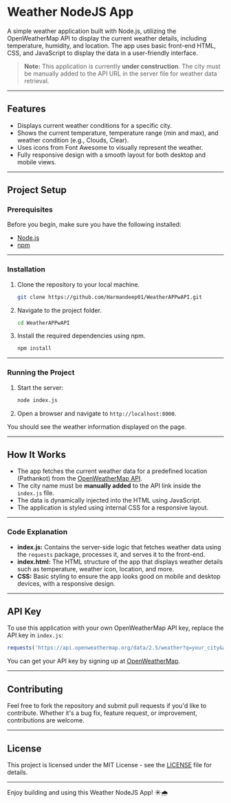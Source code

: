 
# Weather NodeJS App

A simple weather application built with Node.js, utilizing the OpenWeatherMap API to display the current weather details, including temperature, humidity, and location. The app uses basic front-end HTML, CSS, and JavaScript to display the data in a user-friendly interface.

> **Note:** This application is currently **under construction**. The city must be manually added to the API URL in the server file for weather data retrieval.

---

## Features

- Displays current weather conditions for a specific city.
- Shows the current temperature, temperature range (min and max), and weather condition (e.g., Clouds, Clear).
- Uses icons from Font Awesome to visually represent the weather.
- Fully responsive design with a smooth layout for both desktop and mobile views.

---

## Project Setup

### Prerequisites

Before you begin, make sure you have the following installed:

- [Node.js](https://nodejs.org/)
- [npm](https://www.npmjs.com/)

---

### Installation

1. Clone the repository to your local machine.

   ```bash
   git clone https://github.com/Harmandeep01/WeatherAPPwAPI.git
   ```

2. Navigate to the project folder.

   ```bash
   cd WeatherAPPwAPI
   ```

3. Install the required dependencies using npm.

   ```bash
   npm install
   ```

---

### Running the Project

1. Start the server:

   ```bash
   node index.js
   ```

2. Open a browser and navigate to `http://localhost:8000`.

You should see the weather information displayed on the page.

---

## How It Works

- The app fetches the current weather data for a predefined location (Pathankot) from the [OpenWeatherMap API](https://openweathermap.org/api).
- The city name must be **manually added** to the API link inside the `index.js` file.
- The data is dynamically injected into the HTML using JavaScript.
- The application is styled using internal CSS for a responsive layout.

---

### Code Explanation

- **index.js:** Contains the server-side logic that fetches weather data using the `requests` package, processes it, and serves it to the front-end.
- **index.html:** The HTML structure of the app that displays weather details such as temperature, weather icon, location, and more.
- **CSS:** Basic styling to ensure the app looks good on mobile and desktop devices, with a responsive design.

---

## API Key

To use this application with your own OpenWeatherMap API key, replace the API key in `index.js`:

```js
requests('https://api.openweathermap.org/data/2.5/weather?q=your_city&appid=YOUR_API_KEY&units=metric')
```

You can get your API key by signing up at [OpenWeatherMap](https://openweathermap.org/).

---

## Contributing

Feel free to fork the repository and submit pull requests if you'd like to contribute. Whether it's a bug fix, feature request, or improvement, contributions are welcome.

---

## License

This project is licensed under the MIT License - see the [LICENSE](LICENSE) file for details.

---

Enjoy building and using this Weather NodeJS App! ☀️🌧️
